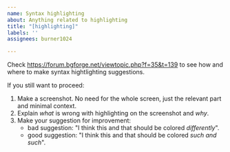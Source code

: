 ```yaml
---
name: Syntax highlighting
about: Anything related to highlighting
title: "[highlighting]"
labels: ''
assignees: burner1024

---
```


Check https://forum.bgforge.net/viewtopic.php?f=35&t=139 to see how and where to make syntax hightlighting suggestions.

If you still want to proceed:
1. Make a screenshot. No need for the whole screen, just the relevant part and minimal context.
2. Explain *what* is wrong with highlighting on the screenshot and *why*.
3. Make your suggestion for improvement:
   * bad suggestion: "I think this and that should be colored *differently*".
   * good suggestion: "I think this and that should be colored *such and such*".

